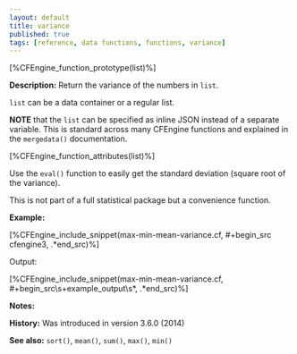 ```yaml
---
layout: default
title: variance
published: true
tags: [reference, data functions, functions, variance]
---
```


[%CFEngine_function_prototype(list)%]

**Description:** Return the variance of the numbers in `list`.

`list` can be a data container or a regular list.

**NOTE** that the `list` can be specified as inline JSON
instead of a separate variable. This is standard across many CFEngine
functions and explained in the `mergedata()` documentation.

[%CFEngine_function_attributes(list)%]

Use the `eval()` function to easily get the standard deviation (square root of the variance).

This is not part of a full statistical package but a convenience function.

**Example:**

[%CFEngine_include_snippet(max-min-mean-variance.cf, #\+begin_src cfengine3, .*end_src)%]

Output:

[%CFEngine_include_snippet(max-min-mean-variance.cf, #\+begin_src\s+example_output\s*, .*end_src)%]

**Notes:**

**History:** Was introduced in version 3.6.0 (2014)

**See also:** `sort()`, `mean()`, `sum()`, `max()`, `min()`
